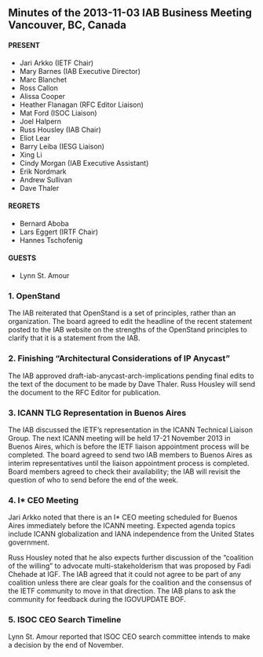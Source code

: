 
Minutes of the 2013-11-03 IAB Business Meeting 
Vancouver, BC, Canada
---------------------------------------------------------------------


#### PRESENT


* Jari Arkko (IETF Chair)
* Mary Barnes (IAB Executive Director)
* Marc Blanchet
* Ross Callon
* Alissa Cooper
* Heather Flanagan (RFC Editor Liaison)
* Mat Ford (ISOC Liaison)
* Joel Halpern
* Russ Housley (IAB Chair)
* Eliot Lear
* Barry Leiba (IESG Liaison)
* Xing Li
* Cindy Morgan (IAB Executive Assistant)
* Erik Nordmark
* Andrew Sullivan
* Dave Thaler


#### REGRETS


* Bernard Aboba
* Lars Eggert (IRTF Chair)
* Hannes Tschofenig


#### GUESTS


* Lynn St. Amour


### 1. OpenStand


The IAB reiterated that OpenStand is a set of principles, rather than an organization. The board agreed to edit the headline of the recent statement posted to the IAB website on the strengths of the OpenStand principles to clarify that it is a statement from the IAB.


### 2. Finishing “Architectural Considerations of IP Anycast”


The IAB approved draft-iab-anycast-arch-implications pending final edits to the text of the document to be made by Dave Thaler. Russ Housley will send the document to the RFC Editor for publication.


### 3. ICANN TLG Representation in Buenos Aires


The IAB discussed the IETF’s representation in the ICANN Technical Liaison Group. The next ICANN meeting will be held 17-21 November 2013 in Buenos Aires, which is before the IETF liaison appointment process will be completed. The board agreed to send two IAB members to Buenos Aires as interim representatives until the liaison appointment process is completed. Board members agreed to check their availability; the IAB will revisit the question of who to send before the end of the week.


### 4. I\* CEO Meeting


Jari Arkko noted that there is an I\* CEO meeting scheduled for Buenos Aires immediately before the ICANN meeting. Expected agenda topics include ICANN globalization and IANA independence from the United States government.


Russ Housley noted that he also expects further discussion of the “coalition of the willing” to advocate multi-stakeholderism that was proposed by Fadi Chehade at IGF. The IAB agreed that it could not agree to be part of any coalition unless there are clear goals for the coalition and the consensus of the IETF community to move in that direction. The IAB plans to ask the community for feedback during the IGOVUPDATE BOF.


### 5. ISOC CEO Search Timeline


Lynn St. Amour reported that ISOC CEO search committee intends to make a decision by the end of November.



